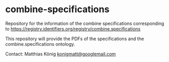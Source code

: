 # combine-specifications
Repository for the information of the combine specifications corresponding to
https://registry.identifiers.org/registry/combine.specifications

This repository will provide the PDFs of the specifications and the combine.specifications ontology.

Contact: Matthias König konigmatt@googlemail.com
